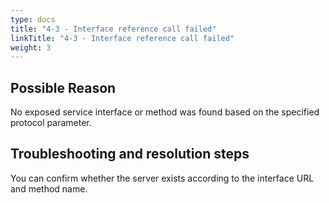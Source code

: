 ```yaml
---
type: docs
title: "4-3 - Interface reference call failed"
linkTitle: "4-3 - Interface reference call failed"
weight: 3
---
```


## Possible Reason

No exposed service interface or method was found based on the specified protocol parameter.

## Troubleshooting and resolution steps

You can confirm whether the server exists according to the interface URL and method name.

<p style="margin-top: 3rem;"> </p>